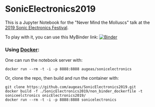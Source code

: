 # SonicElectronics2019

This is a Jupyter Notebook for the "Never Mind the Molluscs" talk at the [2019 Sonic Electronics Festival](https://sonicelectronicsfestival.org/).

To play with it, you can use this MyBinder link: [![Binder](https://mybinder.org/badge_logo.svg)](https://mybinder.org/v2/gh/augeas/SonicElectronics2019/master?filepath=sonic_electronics.ipynb)

### Using [Docker](https://docs.docker.com/install/):

One can run the notebook server with:

```
docker run --rm -t -i -p 8888:8888 augeas/sonicelectronics

```

Or, clone the repo, then build and run the container with:

```
git clone https://github.com/augeas/SonicElectronics2019.git
docker build -f ./SonicElectronics2019/non_binder_dockerfile -t soniceelctronics onicElectronics2019/
docker run --rm -t -i -p 8888:8888 sonicelectronics
```

